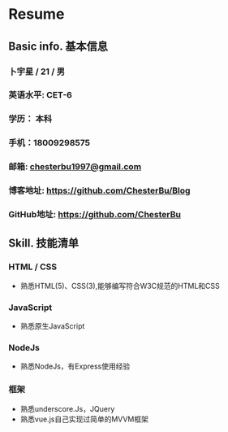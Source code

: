# Resume

## Basic info. 基本信息

### 卜宇星 / 21 / 男

### 英语水平: CET-6

### 学历： 本科

### 手机：18009298575

### 邮箱: chesterbu1997@gmail.com

### 博客地址: https://github.com/ChesterBu/Blog

### GitHub地址: https://github.com/ChesterBu

## Skill. 技能清单

### HTML / CSS

* 熟悉HTML(5)、CSS(3),能够编写符合W3C规范的HTML和CSS

### JavaScript

* 熟悉原生JavaScript

### NodeJs

* 熟悉NodeJs，有Express使用经验

### 框架

* 熟悉underscore.Js，JQuery
* 熟悉vue.js自己实现过简单的MVVM框架

